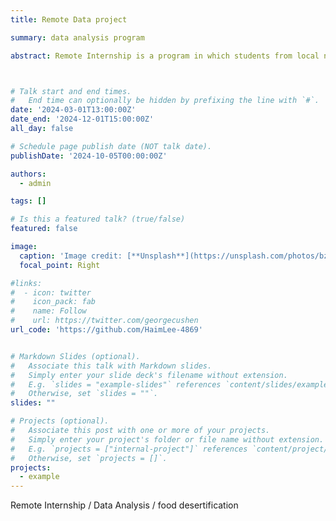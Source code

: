 ```yaml
---
title: Remote Data project

summary: data analysis program 

abstract: Remote Internship is a program in which students from local national universities undergo learning and evaluation for the purpose of training CDS (Citizen Data Scientists), and then carry out a project based on mentoring that allows selected students to gain relevant job experience. I learned data analysis through a remote internship and am currently working on a team project on the topic of 'food desertification'.



# Talk start and end times.
#   End time can optionally be hidden by prefixing the line with `#`.
date: '2024-03-01T13:00:00Z'
date_end: '2024-12-01T15:00:00Z'
all_day: false

# Schedule page publish date (NOT talk date).
publishDate: '2024-10-05T00:00:00Z'

authors:
  - admin

tags: []

# Is this a featured talk? (true/false)
featured: false

image:
  caption: 'Image credit: [**Unsplash**](https://unsplash.com/photos/bzdhc5b3Bxs)'
  focal_point: Right

#links:
#  - icon: twitter
#    icon_pack: fab
#    name: Follow
#    url: https://twitter.com/georgecushen
url_code: 'https://github.com/HaimLee-4869'


# Markdown Slides (optional).
#   Associate this talk with Markdown slides.
#   Simply enter your slide deck's filename without extension.
#   E.g. `slides = "example-slides"` references `content/slides/example-slides.md`.
#   Otherwise, set `slides = ""`.
slides: ""

# Projects (optional).
#   Associate this post with one or more of your projects.
#   Simply enter your project's folder or file name without extension.
#   E.g. `projects = ["internal-project"]` references `content/project/deep-learning/index.md`.
#   Otherwise, set `projects = []`.
projects:
  - example
---
```

<div style="text-align: justify;">
Remote Internship / Data Analysis / food desertification
</div>
